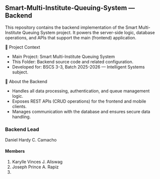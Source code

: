 ## Smart-Multi-Institute-Queuing-System — Backend

This repository contains the backend implementation of the Smart Multi-Institute Queuing System project.
It powers the server-side logic, database operations, and APIs that support the main (frontend) application.

📂 Project Context

- Main Project: Smart Multi-Institute Queuing System
- This Folder: Backend source code and related configuration.
- Developed for: BSCS 3-3, Batch 2025-2026 — Intelligent Systems subject.

📝 About the Backend

- Handles all data processing, authentication, and queue management logic.
- Exposes REST APIs (CRUD operations) for the frontend and mobile clients.
- Manages communication with the database and ensures secure data handling.

### Backend Lead
Daniel Hardy C. Camacho
#### Members
1. Karylle Vinces J. Aliswag
2. Joseph Prince A. Rapiz
3.
